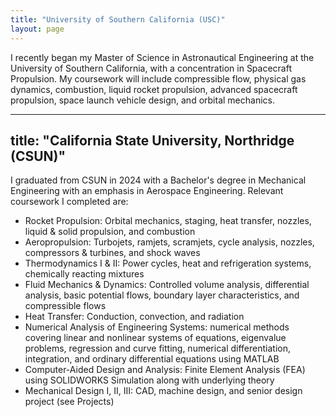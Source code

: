 ```yaml
---
title: "University of Southern California (USC)"
layout: page 
---
```


I recently began my Master of Science in Astronautical Engineering at the University of Southern California, with a concentration in Spacecraft Propulsion. My coursework will include compressible flow, physical gas dynamics, combustion, liquid rocket propulsion, advanced spacecraft propulsion, space launch vehicle design, and orbital mechanics. 

---
title: "California State University, Northridge (CSUN)"
---

I graduated from CSUN in 2024 with a Bachelor's degree in Mechanical Engineering with an emphasis in Aerospace Engineering. Relevant coursework I completed are: 
- Rocket Propulsion: Orbital mechanics, staging, heat transfer, nozzles, liquid & solid propulsion, and combustion 
- Aeropropulsion: Turbojets, ramjets, scramjets, cycle analysis, nozzles, compressors & turbines, and shock waves 
- Thermodynamics I & II: Power cycles, heat and refrigeration systems, chemically reacting mixtures 
- Fluid Mechanics & Dynamics: Controlled volume analysis, differential analysis, basic potential flows, boundary layer characteristics, and compressible flows 
- Heat Transfer: Conduction, convection, and radiation 
- Numerical Analysis of Engineering Systems: numerical methods covering linear and nonlinear systems of equations, eigenvalue problems, regression and curve fitting, numerical differentiation, integration, and ordinary differential equations using MATLAB
- Computer-Aided Design and Analysis: Finite Element Analysis (FEA) using SOLIDWORKS Simulation along with underlying theory 
- Mechanical Design I, II, III: CAD, machine design, and senior design project (see Projects)
